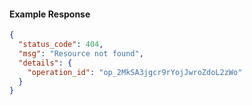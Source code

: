 
#### Example Response
```json
{
  "status_code": 404,
  "msg": "Resource not found",
  "details": {
    "operation_id": "op_2MkSA3jgcr9rYojJwroZdoL2zWo"
  }
}